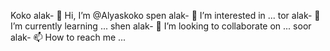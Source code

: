 Koko alak- 👋 Hi, I’m @Alyaskoko
spen alak- 👀 I’m interested in ...
tor alak- 🌱 I’m currently learning ...
shen alak- 💞️ I’m looking to collaborate on ...
soor alak- 📫 How to reach me ...

<!---
Alyaskoko/Alyaskoko is a ✨ special ✨ repository because its `README.md` (this file) appears on your GitHub profile.
You can click the Preview link to take a look at your changes.
--->
